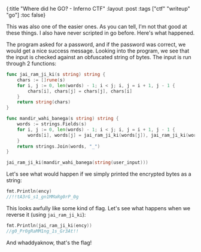 {:title "Where did he GO? - Inferno CTF"
 :layout :post
 :tags  ["ctf" "writeup" "go"]
 :toc false}

This was also one of the easier ones. As you can tell, I'm not that good at
these things. I also have never scripted in go before. Here's what happened.

The program asked for a password, and if the password was correct, we would get
a nice success message. Looking into the program, we see that the input is
checked against an obfuscated string of bytes. The input is run through 2
functions:

```go
func jai_ram_ji_ki(s string) string {
	chars := []rune(s)
	for i, j := 0, len(words) - 1; i < j; i, j = i + 1, j - 1 {
		chars[i], chars[j] = chars[j], chars[i]
	}
	return string(chars)
}

func mandir_wahi_banega(s string) string {
	words := strings.Fields(s)
	for i, j := 0, len(words) - 1; i < j; i, j = i + 1, j - 1 {
		words[i], words[j] = jai_ram_ji_ki(words[j]), jai_ram_ji_ki(words[i])
	}
	return strings.Join(words, "_")
}

jai_ram_ji_ki(mandir_wahi_banega(string(user_input)))
```

Let's see what would happen if we simply printed the encrypted bytes as a
string:

```go
fmt.Println(ency)
//!!tA3rG_s1_gn1MMaRg0rP_0g
```

This looks awfully like some kind of flag. Let's see what happens when we
reverse it (using `jai_ram_ji_ki`):

```go
fmt.Println(jai_ram_ji_ki(ency))
//g0_Pr0gRaMM1ng_1s_Gr3At!!
```

And whaddyaknow, that's the flag!

